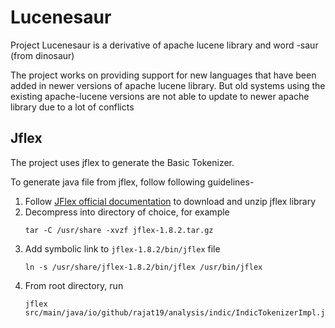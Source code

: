 # Lucenesaur

Project Lucenesaur is a derivative of apache lucene library and word -saur (from dinosaur)

The project works on providing support for new languages that have been added in newer versions of apache lucene library. 
But old systems using the existing apache-lucene versions are not able to update to newer apache library due to a lot of conflicts

## Jflex
The project uses jflex to generate the Basic Tokenizer. 

To generate java file from jflex, follow following guidelines-

1. Follow [JFlex official documentation](https://www.jflex.de/manual.html#Installing) to download and unzip jflex library
2. Decompress into directory of choice, for example
    ```shell
    tar -C /usr/share -xvzf jflex-1.8.2.tar.gz
    ```
3. Add symbolic link to `jflex-1.8.2/bin/jflex` file
    ```shell
    ln -s /usr/share/jflex-1.8.2/bin/jflex /usr/bin/jflex
    ```
4. From root directory, run
    ```shell
    jflex src/main/java/io/github/rajat19/analysis/indic/IndicTokenizerImpl.jflex
    ```